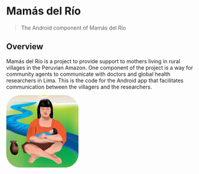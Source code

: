 # Mamás del Río

> The Android component of Mamás del Río


## Overview

Mamás del Río is a project to provide support to mothers living in rural
villages in the Peruvian Amazon. One component of the project is a way for
community agents to communicate with doctors and global health researchers in
Lima. This is the code for the Android app that facilitates communication
between the villagers and the researchers.

![](./playAssets/192.png "The Mamás del Río icon")
